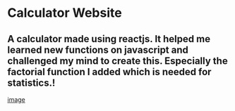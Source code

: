 # Calculator Website
## A calculator made using reactjs. It helped me learned new functions on javascript and challenged my mind to create this. Especially the factorial function I added which is needed for statistics.!

[image](https://user-images.githubusercontent.com/106550804/190875328-f4e9ee68-fac8-4d4e-a3de-115bdd01d947.png)
